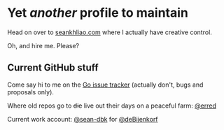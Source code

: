 # Yet _another_ profile to maintain

Head on over to [seankhliao.com](https://seankhliao.com/)
where I actually have creative control.

Oh, and hire me. Please?

## Current GitHub stuff

Come say hi to me on the [Go issue tracker](https://github.com/golang/go/issues) (actually don't, bugs and proposals only).

Where old repos go to ~~die~~ live out their days on a peaceful farm: [@erred](https://github.com/erred)

Current work account: [@sean-dbk](https://github.com/sean-dbk) for [@deBijenkorf](https://github.com/deBijenkorf)
